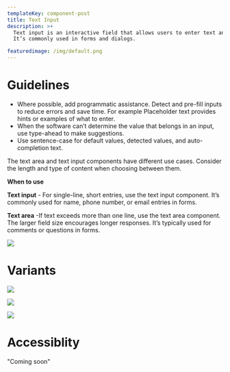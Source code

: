 ```yaml
---
templateKey: component-post
title: Text Input
description: >+
  Text input is an interactive field that allows users to enter text and data.
  It’s commonly used in forms and dialogs.

featuredimage: /img/default.png
---
```

# **G﻿uidelines**

* Where possible, add programmatic assistance. Detect and pre-fill inputs to reduce errors and save time. For example Placeholder text provides hints or examples of what to enter.
* When the software can’t determine the value that belongs in an input, use type-ahead to make suggestions.
* Use sentence-case for default values, detected values, and auto-completion text.

The text area and text input components have different use cases. Consider the length and type of content when choosing between them.

**W﻿hen to use**

**Text input** - For single-line, short entries, use the text input component. It’s commonly used for name, phone number, or email entries in forms. 

**Text area** -If text exceeds more than one line, use the text area component. The larger field size encourages longer responses. It’s typically used for comments or questions in forms. 

![](/img/default.png)

# **V﻿ariants**

![](/img/helper-text.png)

![](/img/input-text-withtooltip.png)

![](/img/text-area.png)

# **A﻿ccessiblity**

"Coming soon"